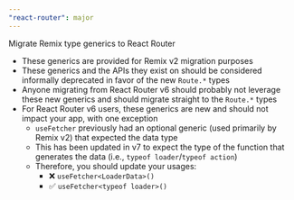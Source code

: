 ```yaml
---
"react-router": major
---
```


Migrate Remix type generics to React Router

- These generics are provided for Remix v2 migration purposes
- These generics and the APIs they exist on should be considered informally deprecated in favor of the new `Route.*` types
- Anyone migrating from React Router v6 should probably not leverage these new generics and should migrate straight to the `Route.*` types
- For React Router v6 users, these generics are new and should not impact your app, with one exception
  - `useFetcher` previously had an optional generic (used primarily by Remix v2) that expected the data type
  - This has been updated in v7 to expect the type of the function that generates the data (i.e., `typeof loader`/`typeof action`)
  - Therefore, you should update your usages:
    - ❌ `useFetcher<LoaderData>()`
    - ✅ `useFetcher<typeof loader>()`
